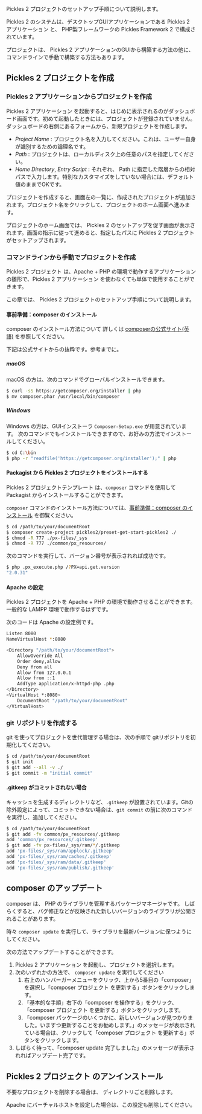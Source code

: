 
Pickles 2 プロジェクトのセットアップ手順について説明します。

Pickles 2 のシステムは、デスクトップGUIアプリケーションである Pickles 2 アプリケーション と、 PHP製フレームワークの Pickles Framework 2 で構成されています。

プロジェクトは、 Pickles 2 アプリケーションのGUIから構築する方法の他に、 コマンドラインで手動で構築する方法もあります。

<!-- autoindex -->

## Pickles 2 プロジェクトを作成

### Pickles 2 アプリケーションからプロジェクトを作成

Pickles 2 アプリケーション を起動すると、はじめに表示されるのがダッシュボード画面です。初めて起動したときには、プロジェクトが登録されていません。ダッシュボードの右側にあるフォームから、新規プロジェクトを作成します。

- *Project Name* : プロジェクト名を入力してください。これは、ユーザー自身が識別するための論理名です。
- *Path* : プロジェクトは、ローカルディスク上の任意のパスを指定してください。
- *Home Directory*, *Entry Script* : それぞれ、 Path に指定した階層からの相対パスで入力します。特別なカスタマイズをしていない場合には、デフォルト値のままでOKです。

プロジェクトを作成すると、画面左の一覧に、作成されたプロジェクトが追加されます。プロジェクト名をクリックして、プロジェクトのホーム画面へ進みます。

プロジェクトのホーム画面では、 Pickles 2 のセットアップを促す画面が表示されます。画面の指示に従って進めると、指定したパスに Pickles 2 プロジェクトがセットアップされます。



### コマンドラインから手動でプロジェクトを作成

Pickles 2 プロジェクト は、Apache + PHP の環境で動作するアプリケーションの雛形で、Pickles 2 アプリケーション を使わなくても単体で使用することができます。

この章では、 Pickles 2 プロジェクトのセットアップ手順について説明します。





#### 事前準備：composer のインストール

composer のインストール方法について 詳しくは <a href="https://getcomposer.org/doc/00-intro.md" target="_blank">composerの公式サイト(英語)</a> を参照してください。

下記は公式サイトからの抜粋です。参考までに。

##### macOS

macOS の方は、次のコマンドでグローバルインストールできます。

```bash
$ curl -sS https://getcomposer.org/installer | php
$ mv composer.phar /usr/local/bin/composer
```


##### Windows

Windows の方は、GUIインストーラ `Composer-Setup.exe` が用意されています。 次のコマンドでもインストールできますので、お好みの方法でインストールしてください。

```bash
$ cd C:\bin
$ php -r "readfile('https://getcomposer.org/installer');" | php
```



#### Packagist から Pickles 2 プロジェクトをインストールする

Pickles 2 プロジェクトテンプレート は、`composer` コマンドを使用して Packagist からインストールすることができます。

`composer` コマンドのインストール方法については、<a href="#hash_事前準備：composer_のインストール">事前準備：composer のインストール</a> を御覧ください。


```bash
$ cd /path/to/your/documentRoot
$ composer create-project pickles2/preset-get-start-pickles2 ./
$ chmod -R 777 ./px-files/_sys
$ chmod -R 777 ./common/px_resources/
```

次のコマンドを実行して、バージョン番号が表示されれば成功です。

```bash
$ php .px_execute.php /?PX=api.get.version
"2.0.31"
```


#### Apache の設定

Pickles 2 プロジェクトを Apache + PHP の環境で動作させることができます。 一般的な LAMPP 環境で動作するはずです。

次のコードは Apache の設定例です。

```bash
Listen 8080
NameVirtualHost *:8080

<Directory "/path/to/your/documentRoot">
    AllowOverride All
    Order deny,allow
    Deny from all
    Allow from 127.0.0.1
    Allow from ::1
    AddType application/x-httpd-php .php
</Directory>
<VirtualHost *:8080>
    DocumentRoot "/path/to/your/documentRoot"
</VirtualHost>
```

### git リポジトリを作成する

git を使ってプロジェクトを世代管理する場合は、次の手順で gitリポジトリを初期化してください。

```bash
$ cd /path/to/your/documentRoot
$ git init
$ git add --all -v ./
$ git commit -m "initial commit"
```

#### .gitkeep がコミットされない場合

キャッシュを生成するディレクトリなど、`.gitkeep` が設置されています。Gitの除外設定によって、コミットできない場合は、`git commit` の前に次のコマンドを実行し、追加してください。

```bash
$ cd /path/to/your/documentRoot
$ git add -fv common/px_resources/.gitkeep
add 'common/px_resources/.gitkeep'
$ git add -fv px-files/_sys/ram/*/.gitkeep
add 'px-files/_sys/ram/applock/.gitkeep'
add 'px-files/_sys/ram/caches/.gitkeep'
add 'px-files/_sys/ram/data/.gitkeep'
add 'px-files/_sys/ram/publish/.gitkeep'
```



## composer のアップデート

composer は、 PHP のライブラリを管理するパッケージマネージャです。 しばらくすると、バグ修正などが反映された新しいバージョンのライブラリが公開されることがあります。

時々 `composer update` を実行して、ライブラリを最新バージョンに保つようにしてください。

次の方法でアップデートすることができます。

1. Pickles 2 アプリケーション を起動し、プロジェクトを選択します。
2. 次のいずれかの方法で、 `composer update` を実行してください
    1. 右上のハンバーガーメニューをクリック、上から5番目の「composer」を選択し「composer プロジェクト を更新する」ボタンをクリックします。
    2. 「基本的な手順」右下の「composer を操作する」をクリック、「composer プロジェクト を更新する」ボタンをクリックします。
    3. 「composer パッケージのいくつかに、新しいバージョンが見つかりました。いますつ更新することをお勧めします。」のメッセージが表示されている場合は、クリックして「composer プロジェクト を更新する」ボタンをクリックします。
3. しばらく待って、「composer update 完了しました」のメッセージが表示されればアップデート完了です。


## Pickles 2 プロジェクト のアンインストール

不要なプロジェクトを削除する場合は、 ディレクトリごと削除します。

Apache にバーチャルホストを設定した場合は、この設定も削除してください。
